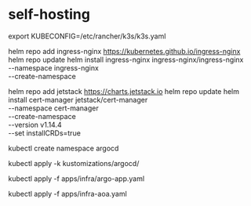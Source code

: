 # self-hosting

export KUBECONFIG=/etc/rancher/k3s/k3s.yaml

helm repo add ingress-nginx https://kubernetes.github.io/ingress-nginx
helm repo update
helm install ingress-nginx ingress-nginx/ingress-nginx \
  --namespace ingress-nginx \
  --create-namespace

helm repo add jetstack https://charts.jetstack.io
helm repo update
helm install cert-manager jetstack/cert-manager \
  --namespace cert-manager \
  --create-namespace \
  --version v1.14.4 \
  --set installCRDs=true

<!-- helm repo add argo https://argoproj.github.io/argo-helm
helm repo update
helm install argocd argo/argo-cd --namespace argocd --create-namespace --kubeconfig /etc/rancher/k3s/k3s.yaml 
> kubeconfig cuz there were problems with connection:  
    helm install argocd argo/argo-cd --namespace argocd --create-namespace
    Error: INSTALLATION FAILED: Kubernetes cluster unreachable: Get "http://localhost:8080/version": dial tcp 127.0.0.1:8080: connect: connection refused
     -->

kubectl create namespace argocd

kubectl apply -k kustomizations/argocd/

kubectl apply -f apps/infra/argo-app.yaml 

kubectl apply -f apps/infra-aoa.yaml 

